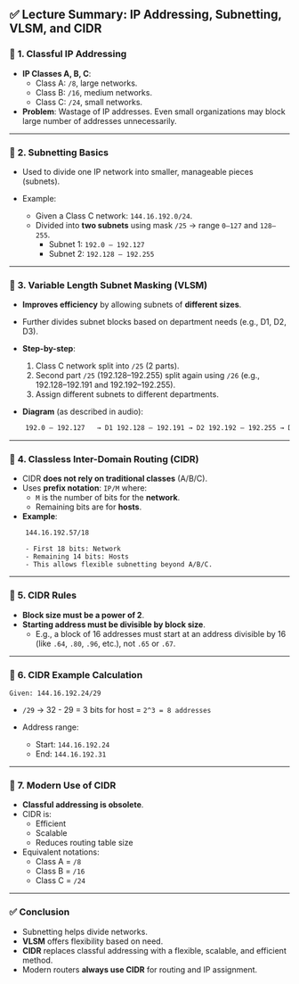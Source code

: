 ## ✅ **Lecture Summary: IP Addressing, Subnetting, VLSM, and CIDR**

### 📌 **1. Classful IP Addressing**

- **IP Classes A, B, C**:
    - Class A: `/8`, large networks.
    - Class B: `/16`, medium networks.
    - Class C: `/24`, small networks.
- **Problem**: Wastage of IP addresses. Even small organizations may block large number of addresses unnecessarily.

---

### 📌 **2. Subnetting Basics**

- Used to divide one IP network into smaller, manageable pieces (subnets).
- Example:
    
    - Given a Class C network: `144.16.192.0/24`.
    - Divided into **two subnets** using mask `/25` → range `0–127` and `128–255`.
        - Subnet 1: `192.0 – 192.127`
        - Subnet 2: `192.128 – 192.255`

---

### 📌 **3. Variable Length Subnet Masking (VLSM)**

- **Improves efficiency** by allowing subnets of **different sizes**.
- Further divides subnet blocks based on department needs (e.g., D1, D2, D3).
- **Step-by-step**:
    
    1. Class C network split into `/25` (2 parts).
    2. Second part `/25` (192.128–192.255) split again using `/26` (e.g., 192.128–192.191 and 192.192–192.255).
    3. Assign different subnets to different departments.
- **Diagram** (as described in audio):

```sh
    192.0 – 192.127   → D1 192.128 – 192.191 → D2 192.192 – 192.255 → D3
```

---

### 📌 **4. Classless Inter-Domain Routing (CIDR)**

- CIDR **does not rely on traditional classes** (A/B/C).
- Uses **prefix notation**: `IP/M` where:
    - `M` is the number of bits for the **network**.
    - Remaining bits are for **hosts**.
- **Example**:  
```sh
    144.16.192.57/18
```
    
```text
    - First 18 bits: Network
    - Remaining 14 bits: Hosts
    - This allows flexible subnetting beyond A/B/C.
```

---

### 📌 **5. CIDR Rules**

- **Block size must be a power of 2**.
- **Starting address must be divisible by block size**.
    - E.g., a block of 16 addresses must start at an address divisible by 16 (like `.64`, `.80`, `.96`, etc.), not `.65` or `.67`.

---

### 📌 **6. CIDR Example Calculation**

```text
Given: 144.16.192.24/29
```

- `/29` → 32 - 29 = 3 bits for host = `2^3 = 8 addresses`
    
- Address range:
    
    - Start: `144.16.192.24`
    - End: `144.16.192.31`

---

### 📌 **7. Modern Use of CIDR**

- **Classful addressing is obsolete**.
- CIDR is:
    - Efficient
    - Scalable
    - Reduces routing table size
- Equivalent notations:
    - Class A = `/8`
    - Class B = `/16`
    - Class C = `/24`

---

### ✅ **Conclusion**

- Subnetting helps divide networks.
- **VLSM** offers flexibility based on need.
- **CIDR** replaces classful addressing with a flexible, scalable, and efficient method.
- Modern routers **always use CIDR** for routing and IP assignment.